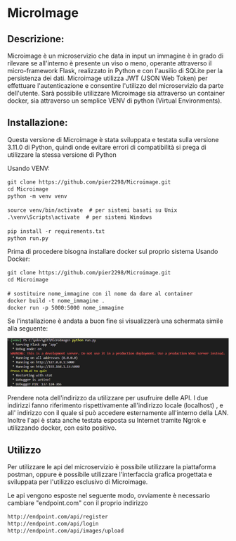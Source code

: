 # MicroImage

## Descrizione: 
Microimage è un microservizio che data in input un immagine è in grado di rilevare se all'interno è presente un viso o meno, operante attraverso il micro-framework Flask, realizzato in Python e con l'ausilio di SQLite per la persistenza dei dati.
Microimage utilizza JWT (JSON Web Token) per effettuare l'autenticazione e consentire l'utilizzo del microservizio da parte dell'utente.
Sarà possibile utilizzare Microimage sia attraverso un container docker, sia attraverso un semplice VENV di python (Virtual Environments).

## Installazione: 

Questa versione di Microimage è stata sviluppata e testata sulla versione 3.11.0 di Python, quindi onde evitare errori di compatibilità si prega di utilizzare la stessa versione di Python

Usando VENV:
```
git clone https://github.com/pier2298/Microimage.git
cd Microimage
python -m venv venv

source venv/bin/activate  # per sistemi basati su Unix
.\venv\Scripts\activate  # per sistemi Windows

pip install -r requirements.txt
python run.py
```

Prima di procedere bisogna installare docker sul proprio sistema
Usando Docker:
```
git clone https://github.com/pier2298/Microimage.git
cd Microimage

# sostituire nome_immagine con il nome da dare al container
docker build -t nome_immagine .   
docker run -p 5000:5000 nome_immagine
```

Se l'installazione è andata a buon fine si visualizzerà una schermata simile alla seguente:

![Installazione andata a buon fine](/demo/ok.png)

Prendere nota dell'indirizzo da utilizzare per usufruire delle API.
I due indirizzi fanno riferimento rispettivamente all'indirizzo locale (localhost) , e all' indirizzo con il quale si può accedere esternamente all'interno della LAN. 
Inoltre l'api è stata anche testata esposta su Internet tramite Ngrok e utilizzando docker, con esito positivo.

## Utilizzo

Per utilizzare le api del microservizio è possibile utilizzare la piattaforma postman, oppure è possibile utilizzare l'interfaccia grafica progettata e sviluppata per l'utilizzo esclusivo di Microimage.

Le api vengono esposte nel seguente modo, ovviamente è necessario cambiare "endpoint.com" con il proprio indirizzo

```
http://endpoint.com/api/register
http://endpoint.com/api/login
http://endpoint.com/api/images/upload
```
